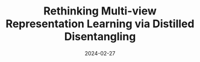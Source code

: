 ---
title: "Rethinking Multi-view Representation Learning via Distilled Disentangling"
authors: '<b>Guanzhou Ke</b>, Bo Wang, Xiaoli Wang, and Shengfeng He'
date: 2024-02-27
year: 2024
pubinfo: 'IEEE/CVF Conference on Computer Vision and Pattern Recognition (CVPR), 2024'
arch: https://guanzhouk.top/images/mrdd-arch.png
code: https://github.com/Guanzhou-Ke/MRDD
pdf: https://arxiv.org/abs/2403.10897
rank: "CCF A"
---